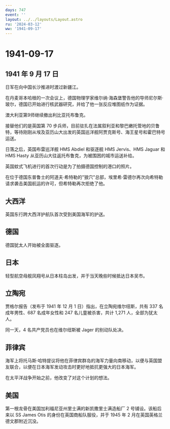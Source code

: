 ```yaml
---
days: 747
event: ''
layout: ../../layouts/Layout.astro
ru: '2024-03-12'
ww: '1941-09-17'
---
```


# 1941-09-17

## 1941 年 9 月 17 日

日军在向中国长沙推进时渡过新疆江。

在丹麦哥本哈根的一次会议上，德国物理学家维尔纳·海森堡警告他的导师尼尔斯·玻尔，德国已开始进行核武器研究，并给了他一张反应堆图纸作为证据。

澳大利亚第9师继续撤出利比亚托布鲁克。

接替他们的是英国第 70
步兵师，目前驻扎在法属叙利亚和黎巴嫩托管地的贝鲁特，等待刚刚从埃及亚历山大出发的英国巡洋舰阿贾克斯号、海王星号和霍巴特号运送。

日落之后，英国布雷巡洋舰 HMS Abdiel 和驱逐舰 HMS Jervis、HMS Jaguar 和
HMS Hasty 从亚历山大往返托布鲁克，为被围困的城市运送补给。

英国蚊式飞机进行的首次行动是为了拍摄德国控制的港口的照片。

在位于德国东普鲁士的阿道夫·希特勒的"狼穴"总部，埃里希·雷德尔再次向希特勒请求袭击美国航运的许可，但希特勒再次拒绝了他。

## 大西洋

英国东行跨大西洋护航队首次受到美国海军的护送。

## 德国

德国犹太人开始被全面驱逐。

## 日本

轻型航空母舰凤翔号从日本柱岛出发，并于当天晚些时候抵达日本吴市。

## 立陶宛

贾格尔报告（发布于 1941 年 12 月 1 日）指出，在立陶宛维尔纽斯，共有 337
名成年男性、687 名成年女性和 247 名儿童被杀害，共计 1,271
人，全部为犹太人。

同一天，4 名共产党员也在维尔纽斯被 Jager 的别动队处决。

## 菲律宾

海军上将托马斯·哈特提议将他在菲律宾群岛的海军力量向南移动，以便与英国盟友联合，以便在日本海军发动攻击时更好地抵抗更强大的日本海军。

在太平洋战争开始之前，他改变了对这个计划的想法。

## 美国

第一根龙骨在美国加利福尼亚州里士满的新凯撒里士满造船厂 2
号铺设。该船后来以 SS James Otis 的身份在英国商船队服役，并于 1945 年 2
月在英国英格兰德文郡附近沉没。